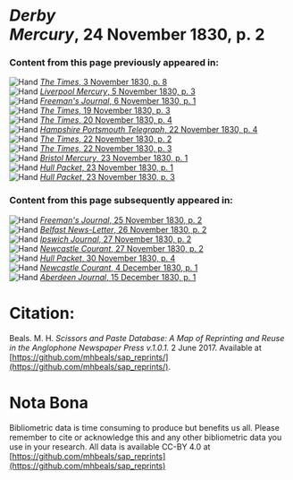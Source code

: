 # *Derby Mercury*, 24 November 1830, p. 2  
  
### Content from this page previously appeared in:  
![Hand](http://scissorsandpaste.net/wp-content/uploads/2017/06/smallhandpointer.png) [*The Times*, 3 November 1830, p. 8](https://mhbeals.github.io/sap_html/The-Times/The-Times-3-November-1830-p-8)  
![Hand](http://scissorsandpaste.net/wp-content/uploads/2017/06/smallhandpointer.png) [*Liverpool Mercury*, 5 November 1830, p. 3](https://mhbeals.github.io/sap_html/Liverpool-Mercury/Liverpool-Mercury-5-November-1830-p-3)  
![Hand](http://scissorsandpaste.net/wp-content/uploads/2017/06/smallhandpointer.png) [*Freeman's Journal*, 6 November 1830, p. 1](https://mhbeals.github.io/sap_html/Freeman's-Journal/Freeman's-Journal-6-November-1830-p-1)  
![Hand](http://scissorsandpaste.net/wp-content/uploads/2017/06/smallhandpointer.png) [*The Times*, 19 November 1830, p. 3](https://mhbeals.github.io/sap_html/The-Times/The-Times-19-November-1830-p-3)  
![Hand](http://scissorsandpaste.net/wp-content/uploads/2017/06/smallhandpointer.png) [*The Times*, 20 November 1830, p. 4](https://mhbeals.github.io/sap_html/The-Times/The-Times-20-November-1830-p-4)  
![Hand](http://scissorsandpaste.net/wp-content/uploads/2017/06/smallhandpointer.png) [*Hampshire Portsmouth Telegraph*, 22 November 1830, p. 4](https://mhbeals.github.io/sap_html/Hampshire-Portsmouth-Telegraph/Hampshire-Portsmouth-Telegraph-22-November-1830-p-4)  
![Hand](http://scissorsandpaste.net/wp-content/uploads/2017/06/smallhandpointer.png) [*The Times*, 22 November 1830, p. 2](https://mhbeals.github.io/sap_html/The-Times/The-Times-22-November-1830-p-2)  
![Hand](http://scissorsandpaste.net/wp-content/uploads/2017/06/smallhandpointer.png) [*The Times*, 22 November 1830, p. 3](https://mhbeals.github.io/sap_html/The-Times/The-Times-22-November-1830-p-3)  
![Hand](http://scissorsandpaste.net/wp-content/uploads/2017/06/smallhandpointer.png) [*Bristol Mercury*, 23 November 1830, p. 1](https://mhbeals.github.io/sap_html/Bristol-Mercury/Bristol-Mercury-23-November-1830-p-1)  
![Hand](http://scissorsandpaste.net/wp-content/uploads/2017/06/smallhandpointer.png) [*Hull Packet*, 23 November 1830, p. 1](https://mhbeals.github.io/sap_html/Hull-Packet/Hull-Packet-23-November-1830-p-1)  
![Hand](http://scissorsandpaste.net/wp-content/uploads/2017/06/smallhandpointer.png) [*Hull Packet*, 23 November 1830, p. 3](https://mhbeals.github.io/sap_html/Hull-Packet/Hull-Packet-23-November-1830-p-3)  
  
### Content from this page subsequently appeared in:  
![Hand](http://scissorsandpaste.net/wp-content/uploads/2017/06/smallhandpointer.png) [*Freeman's Journal*, 25 November 1830, p. 2](https://mhbeals.github.io/sap_html/Freeman's-Journal/Freeman's-Journal-25-November-1830-p-2)  
![Hand](http://scissorsandpaste.net/wp-content/uploads/2017/06/smallhandpointer.png) [*Belfast News-Letter*, 26 November 1830, p. 2](https://mhbeals.github.io/sap_html/Belfast-News-Letter/Belfast-News-Letter-26-November-1830-p-2)  
![Hand](http://scissorsandpaste.net/wp-content/uploads/2017/06/smallhandpointer.png) [*Ipswich Journal*, 27 November 1830, p. 2](https://mhbeals.github.io/sap_html/Ipswich-Journal/Ipswich-Journal-27-November-1830-p-2)  
![Hand](http://scissorsandpaste.net/wp-content/uploads/2017/06/smallhandpointer.png) [*Newcastle Courant*, 27 November 1830, p. 2](https://mhbeals.github.io/sap_html/Newcastle-Courant/Newcastle-Courant-27-November-1830-p-2)  
![Hand](http://scissorsandpaste.net/wp-content/uploads/2017/06/smallhandpointer.png) [*Hull Packet*, 30 November 1830, p. 4](https://mhbeals.github.io/sap_html/Hull-Packet/Hull-Packet-30-November-1830-p-4)  
![Hand](http://scissorsandpaste.net/wp-content/uploads/2017/06/smallhandpointer.png) [*Newcastle Courant*, 4 December 1830, p. 1](https://mhbeals.github.io/sap_html/Newcastle-Courant/Newcastle-Courant-4-December-1830-p-1)  
![Hand](http://scissorsandpaste.net/wp-content/uploads/2017/06/smallhandpointer.png) [*Aberdeen Journal*, 15 December 1830, p. 1](https://mhbeals.github.io/sap_html/Aberdeen-Journal/Aberdeen-Journal-15-December-1830-p-1)  


# Citation: 

Beals. M. H. *Scissors and Paste Database: A Map of Reprinting and Reuse in the Anglophone Newspaper Press v.1.0.1.* 2 June 2017. Available at [https://github.com/mhbeals/sap_reprints/](https://github.com/mhbeals/sap_reprints/). 

# Nota Bona

Bibliometric data is time consuming to produce but benefits us all. Please remember to cite or acknowledge this and any other bibliometric data you use in your research. All data is available CC-BY 4.0 at [https://github.com/mhbeals/sap_reprints](https://github.com/mhbeals/sap_reprints)